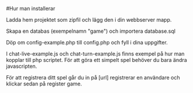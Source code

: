 #Hur man installerar

Ladda hem projektet som zipfil och lägg den i din webbserver mapp.

Skapa en databas (exempelnamn "game") och importera database.sql

Döp om config-example.php till config.php och fyll i dina uppgifter.

I chat-live-example.js och chat-turn-example.js finns exempel på hur man kopplar till php scriptet. För att göra ett simpelt spel behöver du bara ändra javascripten.

För att registrera ditt spel går du in på [url] registrerar en användare och klickar sedan på register game.
